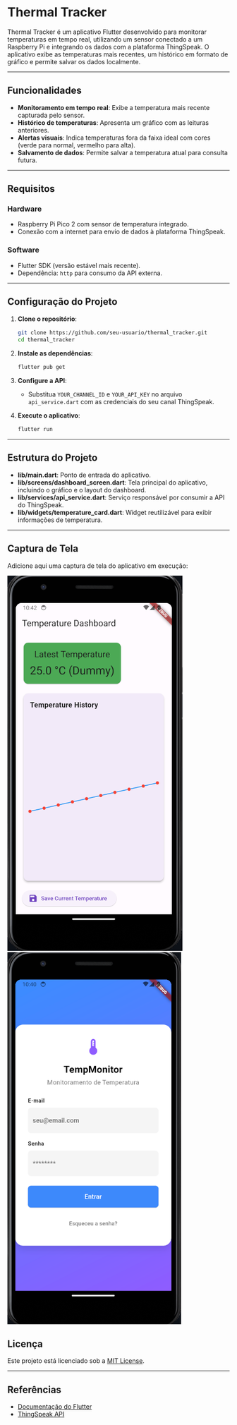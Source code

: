 # Thermal Tracker

Thermal Tracker é um aplicativo Flutter desenvolvido para monitorar temperaturas em tempo real, utilizando um sensor conectado a um Raspberry Pi e integrando os dados com a plataforma ThingSpeak. O aplicativo exibe as temperaturas mais recentes, um histórico em formato de gráfico e permite salvar os dados localmente.

---

## Funcionalidades

- **Monitoramento em tempo real**: Exibe a temperatura mais recente capturada pelo sensor.
- **Histórico de temperaturas**: Apresenta um gráfico com as leituras anteriores.
- **Alertas visuais**: Indica temperaturas fora da faixa ideal com cores (verde para normal, vermelho para alta).
- **Salvamento de dados**: Permite salvar a temperatura atual para consulta futura.

---

## Requisitos

### Hardware
- Raspberry Pi Pico 2 com sensor de temperatura integrado.
- Conexão com a internet para envio de dados à plataforma ThingSpeak.

### Software
- Flutter SDK (versão estável mais recente).
- Dependência: `http` para consumo da API externa.

---

## Configuração do Projeto

1. **Clone o repositório**:
   ```bash
   git clone https://github.com/seu-usuario/thermal_tracker.git
   cd thermal_tracker
   ```

2. **Instale as dependências**:
   ```bash
   flutter pub get
   ```

3. **Configure a API**:
   - Substitua `YOUR_CHANNEL_ID` e `YOUR_API_KEY` no arquivo `api_service.dart` com as credenciais do seu canal ThingSpeak.

4. **Execute o aplicativo**:
   ```bash
   flutter run
   ```

---

## Estrutura do Projeto

- **lib/main.dart**: Ponto de entrada do aplicativo.
- **lib/screens/dashboard_screen.dart**: Tela principal do aplicativo, incluindo o gráfico e o layout do dashboard.
- **lib/services/api_service.dart**: Serviço responsável por consumir a API do ThingSpeak.
- **lib/widgets/temperature_card.dart**: Widget reutilizável para exibir informações de temperatura.

---

## Captura de Tela

Adicione aqui uma captura de tela do aplicativo em execução:

![Captura de Tela](./images/screen.png)
![Captura de Tela 2](./images/screen2.png)

## Licença

Este projeto está licenciado sob a [MIT License](LICENSE).

---

## Referências

- [Documentação do Flutter](https://docs.flutter.dev/)
- [ThingSpeak API](https://thingspeak.com/docs)

